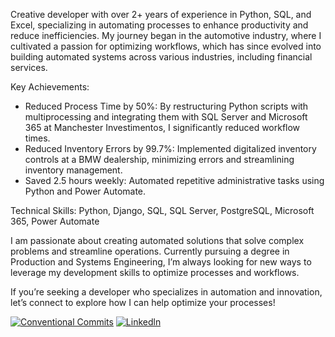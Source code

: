 Creative developer with over 2+ years of experience in Python, SQL, and Excel, specializing in automating processes to enhance productivity and reduce inefficiencies. My journey began in the automotive industry, where I cultivated a passion for optimizing workflows, which has since evolved into building automated systems across various industries, including financial services.

Key Achievements:
* Reduced Process Time by 50%: By restructuring Python scripts with multiprocessing and integrating them with SQL Server and Microsoft 365 at Manchester Investimentos, I significantly reduced workflow times.
* Reduced Inventory Errors by 99.7%: Implemented digitalized inventory controls at a BMW dealership, minimizing errors and streamlining inventory management.
* Saved 2.5 hours weekly: Automated repetitive administrative tasks using Python and Power Automate.

Technical Skills: Python, Django, SQL, SQL Server, PostgreSQL, Microsoft 365, Power Automate

I am passionate about creating automated solutions that solve complex problems and streamline operations. Currently pursuing a degree in Production and Systems Engineering, I’m always looking for new ways to leverage my development skills to optimize processes and workflows.

If you’re seeking a developer who specializes in automation and innovation, let’s connect to explore how I can help optimize your processes!

[![Conventional Commits](https://img.shields.io/badge/Conventional%20Commits-1.0.0-%23FE5196?logo=conventionalcommits&logoColor=white)](https://conventionalcommits.org)
[![Linkedln](https://img.shields.io/badge/-LinkedIn-blue?logo=Linkedin&logoColor=White)](https://www.linkedin.com/in/caiopavesi/)
